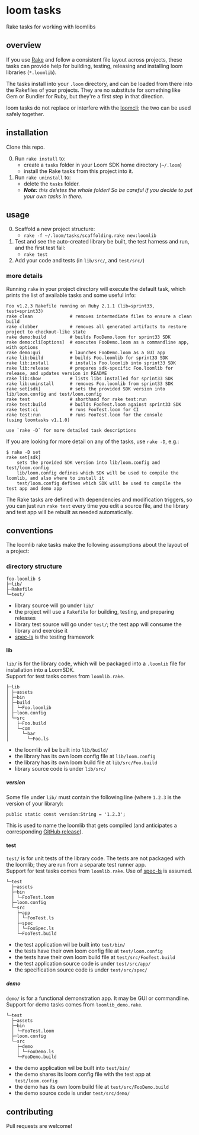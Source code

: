 loom tasks
==========

Rake tasks for working with loomlibs


## overview

If you use [Rake][rake] and follow a consistent file layout across projects, these tasks can provide help for building, testing, releasing and installing loom libraries (`*.loomlib`).

The tasks install into your `.loom` directory, and can be loaded from there into the Rakefiles of your projects.
They are no substitute for something like Gem or Bundler for Ruby, but they're a first step in that direction.

loom tasks do not replace or interfere with the [loomcli][loomcli]; the two can be used safely together.


## installation

Clone this repo.

0. Run `rake install` to:
    * create a `tasks` folder in your Loom SDK home directory (`~/.loom`)
    * install the Rake tasks from this project into it.
0. Run `rake uninstall` to:
    * delete the `tasks` folder.
    * _**Note:** this deletes the whole folder! So be careful if you decide to put your own tasks in there._


## usage

0. Scaffold a new project structure:
    * `rake -f ~/.loom/tasks/scaffolding.rake new:loomlib`
0. Test and see the auto-created library be built, the test harness and run, and the first test fail:
    * `rake test`
0. Add your code and tests (in `lib/src/`, and `test/src/`)

### more details

Running `rake` in your project directory will execute the default task, which prints the list of available tasks and some useful info:

    Foo v1.2.3 Rakefile running on Ruby 2.1.1 (lib=sprint33, test=sprint33)
    rake clean              # removes intermediate files to ensure a clean build
    rake clobber            # removes all generated artifacts to restore project to checkout-like state
    rake demo:build         # builds FooDemo.loom for sprint33 SDK
    rake demo:cli[options]  # executes FooDemo.loom as a commandline app, with options
    rake demo:gui           # launches FooDemo.loom as a GUI app
    rake lib:build          # builds Foo.loomlib for sprint33 SDK
    rake lib:install        # installs Foo.loomlib into sprint33 SDK
    rake lib:release        # prepares sdk-specific Foo.loomlib for release, and updates version in README
    rake lib:show           # lists libs installed for sprint33 SDK
    rake lib:uninstall      # removes Foo.loomlib from sprint33 SDK
    rake set[sdk]           # sets the provided SDK version into lib/loom.config and test/loom.config
    rake test               # shorthand for rake test:run
    rake test:build         # builds FooTest.loom against sprint33 SDK
    rake test:ci            # runs FooTest.loom for CI
    rake test:run           # runs FooTest.loom for the console
    (using loomtasks v1.1.0)

    use `rake -D` for more detailed task descriptions

If you are looking for more detail on any of the tasks, use `rake -D`, e.g.:

```console
$ rake -D set
rake set[sdk]
    sets the provided SDK version into lib/loom.config and test/loom.config
    lib/loom.config defines which SDK will be used to compile the loomlib, and also where to install it
    test/loom.config defines which SDK will be used to compile the test app and demo app
```

The Rake tasks are defined with dependencies and modification triggers, so you can just run `rake test` every time you edit a source file, and the library and test app will be rebuilt as needed automatically.


## conventions

The loomlib rake tasks make the following assumptions about the layout of a project:

### directory structure

    foo-loomlib $
    ├─lib/
    ├─Rakefile
    └─test/

* library source will go under `lib/`
* the project will use a `Rakefile` for building, testing, and preparing releases
* library test source will go under `test/`; the test app will consume the library and exercise it
* [spec-ls][spec-ls] is the testing framework

#### lib

`lib/` is for the library code, which will be packaged into a `.loomlib` file for installation into a LoomSDK. <br>
Support for test tasks comes from `loomlib.rake`.

    ├─lib
    │ ├─assets
    │ ├─bin
    │ ├─build
    │ │ └─Foo.loomlib
    │ ├─loom.config
    │ └─src
    │   ├─Foo.build
    │   └─com
    │     └─bar
    │       └─Foo.ls

* the loomlib wil be built into `lib/build/`
* the library has its own loom config file at `lib/loom.config`
* the library has its own loom build file at `lib/src/Foo.build`
* library source code is under `lib/src/`

##### version

Some file under `lib/` must contain the following line (where `1.2.3` is the version of your library):

```ls
public static const version:String = '1.2.3';
```

This is used to name the loomlib that gets compiled (and anticipates a corresponding [GitHub release][gh-releases]).

#### test

`test/` is for unit tests of the library code. The tests are not packaged with the loomlib; they are run from a separate test runner app. <br>
Support for test tasks comes from `loomlib.rake`. Use of [spec-ls][spec-ls] is assumed.

    └─test
      ├─assets
      ├─bin
      │ └─FooTest.loom
      ├─loom.config
      └─src
        ├─app
        │ └─FooTest.ls
        ├─spec
        │ └─FooSpec.ls
        └─FooTest.build

* the test application wil be built into `test/bin/`
* the tests have their own loom config file at `test/loom.config`
* the tests have their own loom build file at `test/src/FooTest.build`
* the test application source code is under `test/src/app/`
* the specification source code is under `test/src/spec/`

##### demo

`demo/` is for a functional demonstration app. It may be GUI or commandline. <br>
Support for demo tasks comes from `loomlib_demo.rake`.

    └─test
      ├─assets
      ├─bin
      │ └─FooTest.loom
      ├─loom.config
      └─src
        ├─demo
        │ └─FooDemo.ls
        └─FooDemo.build

* the demo application wil be built into `test/bin/`
* the demo shares its loom config file with the test app at `test/loom.config`
* the demo has its own loom build file at `test/src/FooDemo.build`
* the demo source code is under `test/src/demo/`


## contributing

Pull requests are welcome!


[gh-releases]: https://help.github.com/articles/about-releases/ "about GitHub releases"
[loomcli]: https://loomsdk.com/#see "See the Loom CLI demo"
[rake]: https://rubygems.org/gems/rake "Rake (Ruby make)"
[spec-ls]: https://github.com/pixeldroid/spec-ls "spec-ls: a simple specification framework for loom"
